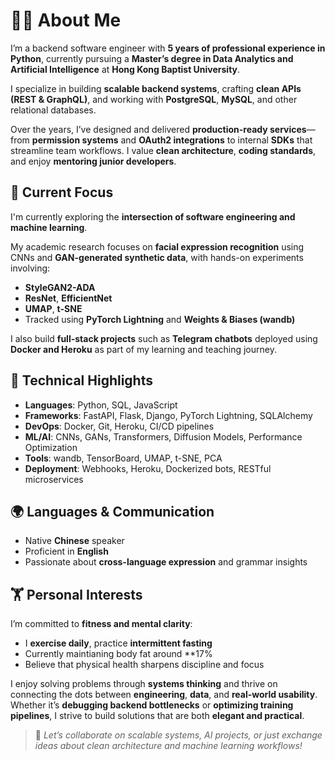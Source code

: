 # 👨‍💻 About Me

I’m a backend software engineer with **5 years of professional experience in Python**, currently pursuing a **Master’s degree in Data Analytics and Artificial Intelligence** at **Hong Kong Baptist University**.

I specialize in building **scalable backend systems**, crafting **clean APIs (REST & GraphQL)**, and working with **PostgreSQL**, **MySQL**, and other relational databases.

Over the years, I’ve designed and delivered **production-ready services**—from **permission systems** and **OAuth2 integrations** to internal **SDKs** that streamline team workflows. I value **clean architecture**, **coding standards**, and enjoy **mentoring junior developers**.


## 🧠 Current Focus

I'm currently exploring the **intersection of software engineering and machine learning**.

My academic research focuses on **facial expression recognition** using CNNs and **GAN-generated synthetic data**, with hands-on experiments involving:
- **StyleGAN2-ADA**
- **ResNet**, **EfficientNet**
- **UMAP**, **t-SNE**
- Tracked using **PyTorch Lightning** and **Weights & Biases (wandb)**

I also build **full-stack projects** such as **Telegram chatbots** deployed using **Docker and Heroku** as part of my learning and teaching journey.


## 🔧 Technical Highlights

- **Languages**: Python, SQL, JavaScript  
- **Frameworks**: FastAPI, Flask, Django, PyTorch Lightning, SQLAlchemy  
- **DevOps**: Docker, Git, Heroku, CI/CD pipelines  
- **ML/AI**: CNNs, GANs, Transformers, Diffusion Models, Performance Optimization  
- **Tools**: wandb, TensorBoard, UMAP, t-SNE, PCA  
- **Deployment**: Webhooks, Heroku, Dockerized bots, RESTful microservices  


## 🌍 Languages & Communication

- Native **Chinese** speaker  
- Proficient in **English**  
- Passionate about **cross-language expression** and grammar insights


## 🏋️ Personal Interests

I’m committed to **fitness and mental clarity**:
- I **exercise daily**, practice **intermittent fasting**
- Currently maintianing body fat around **17%
- Believe that physical health sharpens discipline and focus

I enjoy solving problems through **systems thinking** and thrive on connecting the dots between **engineering**, **data**, and **real-world usability**.  Whether it’s **debugging backend bottlenecks** or **optimizing training pipelines**, I strive to build solutions that are both **elegant and practical**.



> 🧩 *Let’s collaborate on scalable systems, AI projects, or just exchange ideas about clean architecture and machine learning workflows!*
